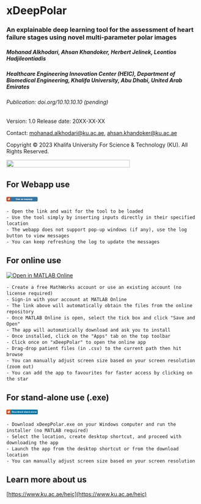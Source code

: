 # xDeepPolar
### An explainable deep learning tool for the assessment of heart failure stages using novel multi-parameter polar images

##### Mohanad Alkhodari, Ahsan Khandoker, Herbert Jelinek, Leontios Hadjileontiadis
##### Healthcare Engineering Innovation Center (HEIC), Department of Biomedical Engineering, Khalifa University, Abu Dhabi, United Arab Emirates

###### Publication: doi.org/10.10.10.10 (pending)

Version: 1.0 Release date: 20XX-XX-XX

Contact: mohanad.alkhodari@ku.ac.ae, ahsan.khandoker@ku.ac.ae

Copyright © 2023 Khalifa University For Science & Technology (KU). All Rights Reserved.

<img src="https://github.com/malkhodari/xDeepPolar/assets/62998803/6c40b86b-a3ab-40ad-bfd7-d9e700e64c0d" width="80%" height="80%">

## For Webapp use

[<img src="hyperlink3.png" width="16.35%" height="16.35%">
](https://3eqeg65lzr9a.share.zrok.io/webapps/home/session.html?app=xDeepPolar)

```
- Open the link and wait for the tool to be loaded
- Use the tool simply by inserting inputs directly in their specified location 
- The webapp does not support pop-up windows (if any), use the log button to view messages
- You can keep refreshing the log to update the messages
```

## For online use
[![Open in MATLAB Online](https://www.mathworks.com/images/responsive/global/open-in-matlab-online.svg)](https://matlab.mathworks.com/open/github/v1?repo=malkhodari/xDeepPolar&file=xDeepPolar.mlappinstall)

```
- Create a free MathWorks account or use an existing account (no license required)
- Sign-in with your account at MATLAB Online
- The link above will automatically obtain the files from the online repository
- Once MATLAB Online is open, select the tick box and click "Save and Open"
- The app will automatically download and ask you to install
- Once installed, click on the "Apps" tab on the top toolbar
- Click once on "xDeepPolar" to open the online app
- Drag-drop patient files (in .csv) to the current path then hit browse
- You can manually adjust screen size based on your screen resolution (zoom out)
- You can add the app to favourites for faster access by clicking on the star
```

## For stand-alone use (.exe)
[<img src="hyperlink2.png" width="16.35%" height="16.35%">
](https://kudrive.ku.ac.ae/no-shib/index.php/s/bSYaYaHUegxIh3y/download)

```
- Download xDeepPolar.exe on your Windows computer and run the installer (no MATLAB required)
- Select the location, create desktop shortcut, and proceed with downloading the app 
- Launch the app from the desktop shortcut or from the download location
- You can manually adjust screen size based on your screen resolution
```

## Learn more about us
[https://www.ku.ac.ae/heic](https://www.ku.ac.ae/heic)
